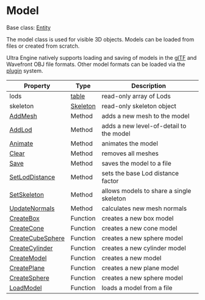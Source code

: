 # Model

Base class: [Entity](Entity.md)

The model class is used for visible 3D objects. Models can be loaded from files or created from scratch.

Ultra Engine natively supports loading and saving of models in the [glTF](https://www.khronos.org/gltf/) and Wavefront OBJ file formats. Other model formats can be loaded via the [plugin](Plugin.md) system.

| Property | Type | Description |
|---|---|---|
| lods | [table](https://www.lua.org/manual/5.4/manual.html#6.6) | read-only array of Lods |
| skeleton | [Skeleton](Skeleton.md) | read-only skeleton object |
| [AddMesh](Model_AddMesh.md) | Method | adds a new mesh to the model |
| [AddLod](Model_AddLod.md) | Method | adds a new level-of-detail to the model |
| [Animate](Model_Animate.md) | Method | animates the model |
| [Clear](Model_Clear.md) | Method | removes all meshes |
| [Save](Model_Save.md) | Method | saves the model to a file |
| [SetLodDistance](Model_SetLodDistance) | Method | sets the base Lod distance factor |
| [SetSkeleton](Model_SetSkeleton) | Method | allows models to share a single skeleton |
| [UpdateNormals](Model_UpdateNormals.md) | Method | calculates new mesh normals |
| [CreateBox](CreateBox.md) | Function | creates a new box model |
| [CreateCone](CreateCone.md) | Function | creates a new cone model |
| [CreateCubeSphere](CreateCubeSphere.md) | Function | creates a new sphere model |
| [CreateCylinder](CreateCylinder.md) | Function | creates a new cylinder model |
| [CreateModel](CreateModel.md) | Function | creates a new model |
| [CreatePlane](CreatePlane.md) | Function | creates a new plane model |
| [CreateSphere](CreateSphere.md) | Function | creates a new sphere model |
| [LoadModel](LoadModel.md) | Function | loads a model from a file |
